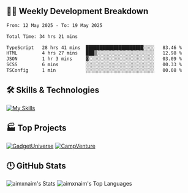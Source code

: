 

## 🧑‍💻 Weekly Development Breakdown

<!--START_SECTION:waka-->

```txt
From: 12 May 2025 - To: 19 May 2025

Total Time: 34 hrs 21 mins

TypeScript   28 hrs 41 mins  █████████████████████░░░░   83.46 %
HTML         4 hrs 27 mins   ███▒░░░░░░░░░░░░░░░░░░░░░   12.98 %
JSON         1 hr 3 mins     ▓░░░░░░░░░░░░░░░░░░░░░░░░   03.09 %
SCSS         6 mins          ░░░░░░░░░░░░░░░░░░░░░░░░░   00.33 %
TSConfig     1 min           ░░░░░░░░░░░░░░░░░░░░░░░░░   00.08 %
```

<!--END_SECTION:waka-->

## 🛠️ Skills & Technologies

[![My Skills](https://skillicons.dev/icons?i=angular,react,docker,mongodb,nodejs,express,github,bootstrap,prisma,postman,postgres&perline=8)](https://skillicons.dev)

## 🏭 Top Projects

[![GadgetUniverse](https://github-readme-stats.vercel.app/api/pin/?username=aimxnaim&repo=GadgetUniverse&theme=dark)](https://github.com/aimxnaim/GadgetUniverse)
[![CampVenture](https://github-readme-stats.vercel.app/api/pin/?username=aimxnaim&repo=CampVenture&theme=dark)](https://github.com/aimxnaim/CampVenture)

## 🕛 GitHub Stats

![aimxnaim's Stats](https://github-readme-stats.vercel.app/api?username=aimxnaim&theme=tokyonight&show_icons=true&hide_border=true&count_private=true)
![aimxnaim's Top Languages](https://github-readme-stats.vercel.app/api/top-langs/?username=aimxnaim&theme=tokyonight&show_icons=true&hide_border=true&layout=compact)




